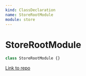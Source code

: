 ```yaml
---
kind: ClassDeclaration
name: StoreRootModule
module: store
---
```


# StoreRootModule

```ts
class StoreRootModule {}
```

[Link to repo](https://github.com/ngrx/platform/blob/master/modules/store/src/store_module.ts#L60-L74)
